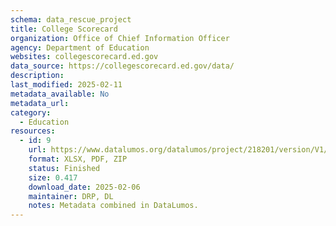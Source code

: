 ```yaml
---
schema: data_rescue_project 
title: College Scorecard
organization: Office of Chief Information Officer
agency: Department of Education
websites: collegescorecard.ed.gov
data_source: https://collegescorecard.ed.gov/data/
description: 
last_modified: 2025-02-11
metadata_available: No
metadata_url: 
category:
  - Education 
resources:
  - id: 9
    url: https://www.datalumos.org/datalumos/project/218201/version/V1/view
    format: XLSX, PDF, ZIP
    status: Finished
    size: 0.417
    download_date: 2025-02-06
    maintainer: DRP, DL
    notes: Metadata combined in DataLumos.
---
```

